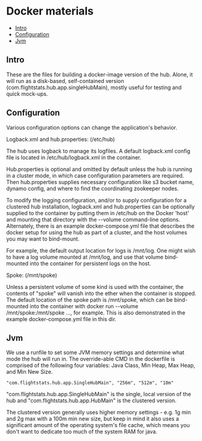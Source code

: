 Docker materials
===================

* [Intro](#intro)
* [Configuration](#configuration)
* [Jvm](#jvm)

## Intro

These are the files for building a docker-image version of the hub.
Alone, it will run as a disk-based, self-contained version (com.flightstats.hub.app.singleHubMain), mostly useful
for testing and quick mock-ups.

## Configuration

Various configuration options can change the application's behavior.

Logback.xml and hub.properties: (/etc/hub)

The hub uses logback to manage its logfiles. A default logback.xml config file
is located in /etc/hub/logback.xml in the container.

Hub.properties is optional and omitted by default unless the hub is running in a cluster mode, in which case configuration
parameters are required. Then hub.properties
supplies necessary configuration like s3 bucket name, dynamo config, and where to find the coordinating zookeeper nodes.

To modify the logging configuration, and/or to supply configuration for a clustered hub installation,
logback.xml and hub.properties can be optionally supplied to the container by putting them
in /etc/hub on the Docker 'host' and mounting that directory with the --volume command-line options.
Alternately, there is an example docker-compose.yml file that describes the docker setup for using
the hub as part of a cluster, and the host volumes you may want to bind-mount.

For example, the default output location for logs is /mnt/log. One might wish to have a log volume mounted at
/mnt/log, and use that volume bind-mounted into the container for persistent logs on the host.

Spoke: (/mnt/spoke)

Unless a persistent volume of some kind is used with the container, the contents of "spoke" will
vanish into the ether when the container is stopped. The default location of the spoke path is /mnt/spoke,
which can be bind-mounted into the container with docker run --volume /mnt/spoke:/mnt/spoke ..., for example.
This is also demonstrated in the example docker-compose.yml file in this dir.

## Jvm

We use a runfile to set some JVM memory settings and determine what mode the hub will run in.
The override-able CMD in the dockerfile
is comprised of the following four variables: Java Class, Min Heap, Max Heap, and Min New Size.

```
"com.flightstats.hub.app.SingleHubMain", "256m", "512m", "10m"
```

"com.flightstats.hub.app.SingleHubMain" is the single, local version of the hub and "com.flightstats.hub.app.HubMain" is the
clustered version.

The clustered version generally uses higher memory settings - e.g. 1g min and 2g max with a 100m min new size,
but keep in mind it also uses a significant amount of the operating system's file cache, which means you don't want to dedicate too
much of the system RAM for java.
